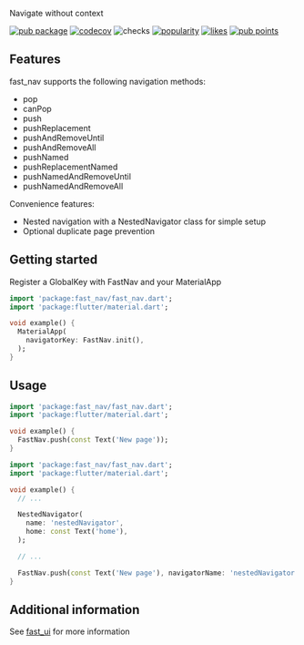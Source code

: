 Navigate without context

[![pub package](https://img.shields.io/pub/v/fast_nav.svg?label=fast_nav)](https://pub.dev/packages/fast_nav)
[![codecov](https://codecov.io/gh/Rexios80/fast_ui/branch/master/graph/badge.svg?flag=fast_nav)](https://codecov.io/gh/Rexios80/fast_ui)
![checks](https://img.shields.io/github/checks-status/Rexios80/fast_ui/master)
[![popularity](https://badges.bar/fast_nav/popularity)](https://pub.dev/packages/fast_nav/score)
[![likes](https://badges.bar/fast_nav/likes)](https://pub.dev/packages/fast_nav/score)
[![pub points](https://badges.bar/fast_nav/pub%20points)](https://pub.dev/packages/fast_nav/score)

## Features
fast_nav supports the following navigation methods:
- pop
- canPop
- push
- pushReplacement
- pushAndRemoveUntil
- pushAndRemoveAll
- pushNamed
- pushReplacementNamed
- pushNamedAndRemoveUntil
- pushNamedAndRemoveAll

Convenience features:
- Nested navigation with a NestedNavigator class for simple setup
- Optional duplicate page prevention

## Getting started
Register a GlobalKey with FastNav and your MaterialApp

<!-- embedme readme/getting_started.dart -->
```dart
import 'package:fast_nav/fast_nav.dart';
import 'package:flutter/material.dart';

void example() {
  MaterialApp(
    navigatorKey: FastNav.init(),
  );
}

```

## Usage
<!-- embedme readme/usage.dart -->
```dart
import 'package:fast_nav/fast_nav.dart';
import 'package:flutter/material.dart';

void example() {
  FastNav.push(const Text('New page'));
}

```

<!-- embedme readme/nested_navigator.dart -->
```dart
import 'package:fast_nav/fast_nav.dart';
import 'package:flutter/material.dart';

void example() {
  // ...

  NestedNavigator(
    name: 'nestedNavigator',
    home: const Text('home'),
  );

  // ...

  FastNav.push(const Text('New page'), navigatorName: 'nestedNavigator');
}

```

## Additional information
See [fast_ui](https://pub.dev/packages/fast_ui) for more information